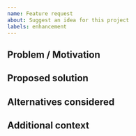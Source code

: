```yaml
---
name: Feature request
about: Suggest an idea for this project
labels: enhancement
---
```


## Problem / Motivation

## Proposed solution

## Alternatives considered

## Additional context
